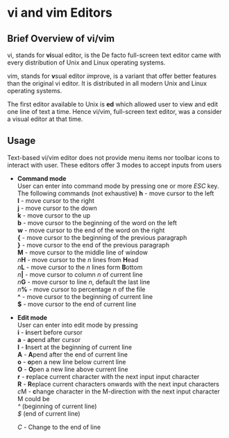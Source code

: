 # vi and vim Editors

## Brief Overview of vi/vim

vi, stands for **vi**sual editor, is the De facto full-screen text editor came with every distribution of Unix and Linux operating systems.

vim, stands for **v**sual editor *im*prove, is a variant that offer better features than the original vi editor. It is distributed in all modern Unix and Linux operating systems.

The first editor available to Unix is **ed** which allowed user to view and edit one line of text a time.  Hence vi/vim, full-screen text editor, was a consider a visual editor at that time.

## Usage

Text-based vi/vim editor does not provide menu items nor toolbar icons to interact with user. These editors offer 3 modes to accept inputs from users

- **Command mode**<br />
  User can enter into command mode by pressing one or more *ESC* key.<br />
  The following commands (not exhaustive)
  **h**   - move cursor to the left<br />
  **l**   - move cursor to the right<br />
  **j**   - move cursor to the down<br />
  **k**   - move cursor to the up<br />
  **b**   - move cursor to the beginning of the word on the left<br />
  **w**   - move cursor to the end of the word on the right<br />
  **{**   - move cursor to the beginning of the previous paragraph<br />
  **}**   - move cursor to the end of the previous paragraph<br />
  **M**   - move cursor to the middle line of window<br />
 *n***H**  - move cursor to the *n* lines from **H**ead<br />
 *n***L**  - move cursor to the *n* lines form **B**ottom<br />
 *n*<b>|</b>  - move cursor to column *n* of current line<br />
 *n***G**  - move cursor to line *n*, default the last line<br />
 *n*<b>%</b>  - move cursor to percentage *n* of the file<br />
 **^**     - move cursor to the beginning of current line<br />
 **$**     - move cursor to the end of current line<br />
  
  
- **Edit mode**<br />
  User can enter into edit mode by pressing <br />
  **i**   - **i**nsert before cursor<br />
  **a**   - **a**pend after cursor<br />
  **I**   - **I**nsert at the beginning of current line<br />
  **A**   - **A**pend after the end of current line<br />
  **o**   - **o**pen a new line below current line<br />
  **O**   - **O**pen a new line above current line<br />
  **r**   - **r**eplace current character with the next input input character<br />
  **R**   - **R**eplace current characters onwards with the next input characters<br />
  *c*M  - **c**hange character in the M-direction with the next input character<br />
          M could be<br />
            *^* (beginning of current line)<br />
            *$* (end of current line)<br />
                    
  *C*   - Change to the end of line
